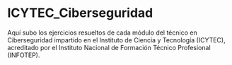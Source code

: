 # ICYTEC_Ciberseguridad
Aquí subo los ejercicios resueltos de cada módulo del técnico en Ciberseguridad impartido en el Instituto de Ciencia y Tecnología (ICYTEC), acreditado por el Instituto Nacional de Formación Técnico Profesional (INFOTEP).
